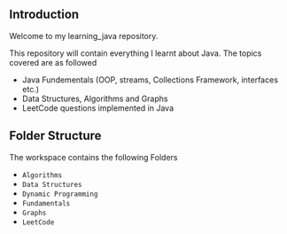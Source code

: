 ## Introduction

Welcome to my learning_java repository.

This repository will contain everything I learnt about Java. The topics covered are as followed
- Java Fundementals (OOP, streams, Collections Framework, interfaces etc.)
- Data Structures, Algorithms and Graphs
- LeetCode questions implemented in Java


## Folder Structure

The workspace contains the following Folders
- `Algorithms`
- `Data Structures`
- `Dynamic Programming`
- `Fundamentals`
- `Graphs`
- `LeetCode`

